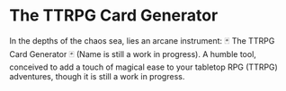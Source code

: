 # The TTRPG Card Generator

In the depths of the chaos sea, lies an arcane instrument: 🃏 The TTRPG Card Generator 🃏 (Name is still a work in progress).
A humble tool, conceived to add a touch of magical ease to your tabletop RPG (TTRPG) adventures, though it is still a work in progress.
